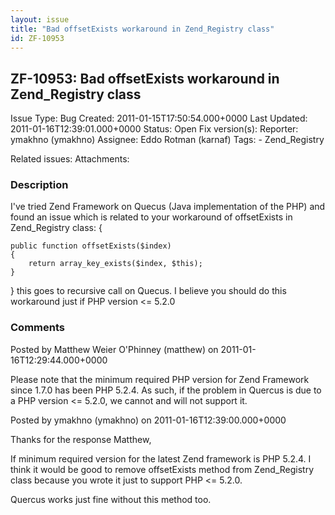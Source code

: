 ```yaml
---
layout: issue
title: "Bad offsetExists workaround in Zend_Registry class"
id: ZF-10953
---
```


ZF-10953: Bad offsetExists workaround in Zend\_Registry class
-------------------------------------------------------------

 Issue Type: Bug Created: 2011-01-15T17:50:54.000+0000 Last Updated: 2011-01-16T12:39:01.000+0000 Status: Open Fix version(s): 
 Reporter:  ymakhno (ymakhno)  Assignee:  Eddo Rotman (karnaf)  Tags: - Zend\_Registry
 
 Related issues: 
 Attachments: 
### Description

I've tried Zend Framework on Quecus (Java implementation of the PHP) and found an issue which is related to your workaround of offsetExists in Zend\_Registry class: {

 
    public function offsetExists($index)
    {
        return array_key_exists($index, $this);
    }  


} this goes to recursive call on Quecus. I believe you should do this workaround just if PHP version <= 5.2.0

 

 

### Comments

Posted by Matthew Weier O'Phinney (matthew) on 2011-01-16T12:29:44.000+0000

Please note that the minimum required PHP version for Zend Framework since 1.7.0 has been PHP 5.2.4. As such, if the problem in Quercus is due to a PHP version <= 5.2.0, we cannot and will not support it.

 

 

Posted by ymakhno (ymakhno) on 2011-01-16T12:39:00.000+0000

Thanks for the response Matthew,

If minimum required version for the latest Zend framework is PHP 5.2.4. I think it would be good to remove offsetExists method from Zend\_Registry class because you wrote it just to support PHP <= 5.2.0.

Quercus works just fine without this method too.

 

 